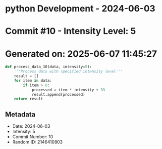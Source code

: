 ﻿# python Development - 2024-06-03
# Commit #10 - Intensity Level: 5
# Generated on: 2025-06-07 11:45:27
```python
def process_data_10(data, intensity=5):
    '''Process data with specified intensity level'''
    result = []
    for item in data:
        if item > 0:
            processed = item * intensity + 33
            result.append(processed)
    return result
```
## Metadata
- Date: 2024-06-03
- Intensity: 5
- Commit Number: 10
- Random ID: 2146410803
